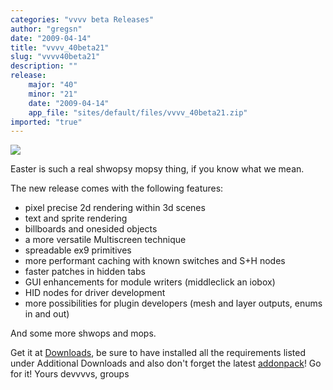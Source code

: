 ```yaml
---
categories: "vvvv beta Releases"
author: "gregsn"
date: "2009-04-14"
title: "vvvv_40beta21"
slug: "vvvv40beta21"
description: ""
release: 
    major: "40"
    minor: "21"
    date: "2009-04-14"
    app_file: "sites/default/files/vvvv_40beta21.zip"
imported: "true"
---
```



![](_root_shwopsdirectxrenderer_2009.04.1501.38.21.jpg)

Easter is such a real shwopsy mopsy thing, if you know what we mean.

The new release comes with the following features:
* pixel precise 2d rendering within 3d scenes
* text and sprite rendering 
* billboards and onesided objects
* a more versatile Multiscreen technique
* spreadable ex9 primitives
* more performant caching with known switches and S+H nodes 
* faster patches in hidden tabs
* GUI enhancements for module writers (middleclick an iobox)
* HID nodes for driver development
* more possibilities for plugin developers (mesh and layer outputs, enums in and out)

And some more shwops and mops.

Get it at [Downloads](https://vvvv.org/downloads), be sure to have installed all the requirements listed under Additional Downloads and also don't forget the latest [addonpack](https://betadocs.vvvv.org/devvvveloping/addons/)!
Go for it!
Yours devvvvs, groups